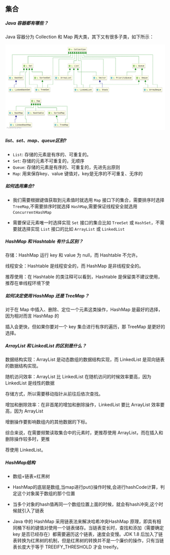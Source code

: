 ## 集合

##### Java 容器都有哪些？

Java 容器分为 Collection 和 Map 两大类，其下又有很多子类，如下所示：

<img src="./../assets/java-collection-hierarchy.png" alt="Java 集合框架概览" style="zoom:60%;" />



##### list、set、map、queue区别?

- `List`: 存储的元素是有序的、可重复的。
- `Set`: 存储的元素不可重复的，无顺序
- `Queue`: 存储的元素是有序的、可重复的，先进先出原则
- `Map`: 用来保存key、value 键值对，key是无序的不可重复、无序的



##### 如何选用集合?

- 我们需要根据键值获取到元素值时就选用 `Map` 接口下的集合，需要排序时选择 `TreeMap`,不需要排序时就选择 `HashMap`,需要保证线程安全就选用 `ConcurrentHashMap`

- 需要保证元素唯一时选择实现 `Set` 接口的集合比如 `TreeSet` 或 `HashSet`，不需要就选择实现 `List` 接口的比如 `ArrayList` 或 `LinkedList`



##### HashMap 和 Hashtable 有什么区别？

存储：HashMap 运行 key 和 value 为 null，而 Hashtable 不允许。

线程安全：Hashtable 是线程安全的，而 HashMap 是非线程安全的。

推荐使用：在 Hashtable 的类注释可以看到，Hashtable 是保留类不建议使用，推荐在单线程环境下使



##### 如何决定使用 HashMap 还是 TreeMap？

对于在 Map 中插入、删除、定位一个元素这类操作，HashMap 是最好的选择，因为相对而言 HashMap 的

插入会更快，但如果你要对一个 key 集合进行有序的遍历，那 TreeMap 是更好的选择。



##### ArrayList 和 LinkedList 的区别是什么？

数据结构实现：ArrayList 是动态数组的数据结构实现，而 LinkedList 是双向链表的数据结构实现。

随机访问效率：ArrayList 比 LinkedList 在随机访问的时候效率要高，因为 LinkedList 是线性的数据

存储方式，所以需要移动指针从前往后依次查找。

增加和删除效率：在非首尾的增加和删除操作，LinkedList 要比 ArrayList 效率要高，因为 ArrayList

增删操作要影响数组内的其他数据的下标。

综合来说，在需要频繁读取集合中的元素时，更推荐使用 ArrayList，而在插入和删除操作较多时，更推

荐使用 LinkedList。




##### HashMap结构

- 数组+链表+红黑树
- HashMap的底层是数组,当map进行put()操作时候,会进行hashCode计算，判定这个对象属于数组的那个位置

- 当多个对象的hash值再同一个数组位置上面的时候，就会有hash冲突,这个时候就引入了链表

- Java 中的 HashMap 采用链表法来解决哈希冲突HashMap 原理，即具有相同桶下标的键值对使用一个链表储存。当链表变长时，查找和添加（需要确定 key 是否已经存在）都需要遍历这个链表，速度会变慢。JDK 1.8 后加入了链表转换为红黑树的机制，但是红黑树的转换并不是一个廉价的操作，只有当链表长度大于等于 TREEIFY_THRESHOLD 才会 treeify。